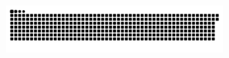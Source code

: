 <picture>
  <source media="(prefers-color-scheme: dark)" srcset="https://raw.githubusercontent.com/MarineHakobyan/MarineHakobyan/2a7d3da150be6741afc66c1a0aa99bc082ffb2b1/github-contribution-grid-snake-dark.svg" />
  <source media="(prefers-color-scheme: light)" srcset="https://raw.githubusercontent.com/MarineHakobyan/MarineHakobyan/2a7d3da150be6741afc66c1a0aa99bc082ffb2b1/github-contribution-grid-snake.svg" />
  <img alt="github-snake" src="https://raw.githubusercontent.com/MarineHakobyan/MarineHakobyan/2a7d3da150be6741afc66c1a0aa99bc082ffb2b1/github-contribution-grid-snake-dark.svg" />
</picture>
